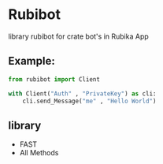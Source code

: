 # Rubibot
library rubibot for crate bot's in Rubika App

## Example:
```python
from rubibot import Client

with Client("Auth" , "PrivateKey") as cli:
    cli.send_Message("me" , "Hello World")
```
## library
- FAST
- All Methods
